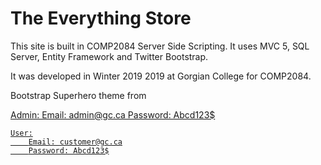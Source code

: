 <h1>The Everything Store</h1>

<p>This site is built in COMP2084 Server Side Scripting. 
	It uses MVC 5, SQL Server, Entity Framework and Twitter Bootstrap.</p>

<p>It was developed in Winter 2019 2019 at Gorgian College for COMP2084.</p>
<p>Bootstrap Superhero theme from <a href="https://bootswatch.com/3/superhero/"</a></p>


<p>
	Admin:
		Email: admin@gc.ca
		Password: Abcd123$

	User:
		Email: customer@gc.ca
		Password: Abcd123$
</p>
